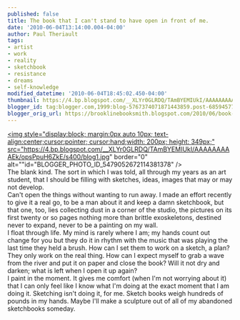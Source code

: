 ```yaml
---
published: false
title: The book that I can't stand to have open in front of me.
date: '2010-06-04T13:14:00.004-04:00'
author: Paul Theriault
tags:
- artist
- work
- reality
- sketchbook
- resistance
- dreams
- self-knowledge
modified_datetime: '2010-06-04T18:45:02.450-04:00'
thumbnail: https://4.bp.blogspot.com/__XLYr0GLRDQ/TAmBYEMIUkI/AAAAAAAAAEk/opsPpuH6ZkE/s72-c/blog1.jpg
blogger_id: tag:blogger.com,1999:blog-5767374071871443859.post-6859457797763041492
blogger_orig_url: https://brooklinebooksmith.blogspot.com/2010/06/book-that-i-cant-stand-to-have-open-in.html
---
```


<a href="https://4.bp.blogspot.com/__XLYr0GLRDQ/TAmBYEMIUkI/AAAAAAAAAEk/opsPpuH6ZkE/s1600/blog1.jpg"><img style="display:block; margin:0px auto 10px; text-align:center;cursor:pointer; cursor:hand;width: 200px; height: 349px;" src="https://4.bp.blogspot.com/__XLYr0GLRDQ/TAmBYEMIUkI/AAAAAAAAAEk/opsPpuH6ZkE/s400/blog1.jpg" border="0" alt=""id="BLOGGER_PHOTO_ID_5479052672114381378" /></a><br />The blank kind.  The sort in which I was told, all through my years as an art student, that I should be filling with sketches, ideas, images that may or may not develop.  <br />Can't open the things without wanting to run away.  I made an effort recently to give it a real go, to be a man about it and keep a damn sketchbook, but that one, too, lies collecting dust in a corner of the studio, the pictures on its first twenty or so pages nothing more than brittle exoskeletons, destined never to expand, never to be a painting on my wall.<br />I float through life.  My mind is rarely where I am; my hands count out change for you but they do it in rhythm with the music that was playing the last time they held a brush.  How can I set them to work on a sketch, a plan?  They only work on the real thing.  How can I expect myself to grab a wave from the river and put it on paper and close the book?  Will it not dry and darken; what is left when I open it up again?  <br />I paint in the moment.  It gives me comfort (when I'm not worrying about it) that I can only feel like I know what I'm doing at the exact moment that I am doing it.  Sketching isn't doing it, for me.  Sketch books weigh hundreds of pounds in my hands.  Maybe I'll make a sculpture out of all of my abandoned sketchbooks someday.
